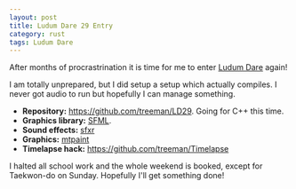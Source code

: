 ```yaml
---
layout: post
title: Ludum Dare 29 Entry
category: rust
tags: Ludum Dare
---
```


After months of procrastrination it is time for me to enter [Ludum Dare](http://www.ludumdare.com/compo/) again!

I am totally unprepared, but I did setup a setup which actually compiles. I never got audio to run but hopefully I can manage something.

* **Repository:** <https://github.com/treeman/LD29>. Going for C++ this time.
* **Graphics library:** [SFML](http://www.sfml-dev.org/).
* **Sound effects:** [sfxr](http://www.drpetter.se/project_sfxr.html)
* **Graphics:** [mtpaint](http://mtpaint.sourceforge.net/)
* **Timelapse hack:** <https://github.com/treeman/Timelapse>

I halted all school work and the whole weekend is booked, except for Taekwon-do on Sunday. Hopefully I'll get something done!
